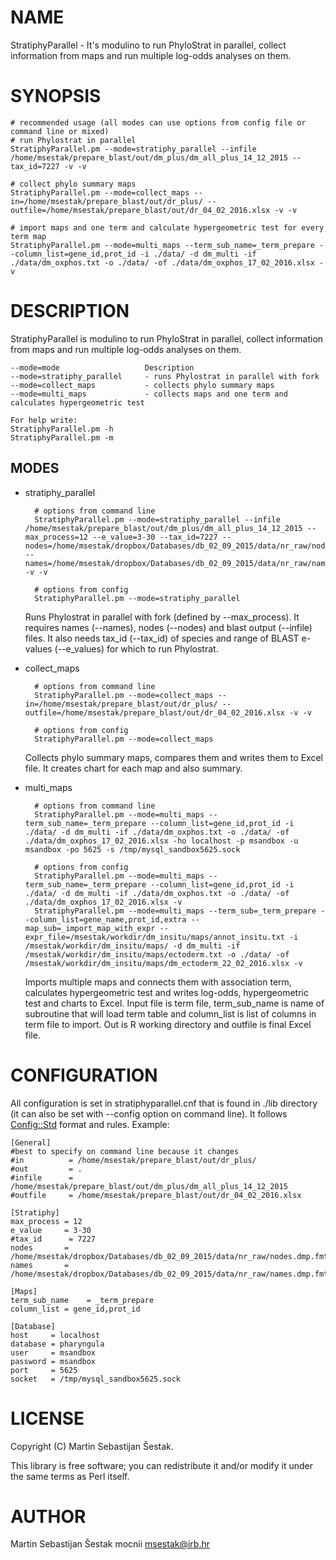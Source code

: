 # NAME

StratiphyParallel - It's modulino to run PhyloStrat in parallel, collect information from maps and run multiple log-odds analyses on them.

# SYNOPSIS

    # recommended usage (all modes can use options from config file or command line or mixed)
    # run Phylostrat in parallel
    StratiphyParallel.pm --mode=stratiphy_parallel --infile /home/msestak/prepare_blast/out/dm_plus/dm_all_plus_14_12_2015 --tax_id=7227 -v -v

    # collect phylo summary maps
    StratiphyParallel.pm --mode=collect_maps --in=/home/msestak/prepare_blast/out/dr_plus/ --outfile=/home/msestak/prepare_blast/out/dr_04_02_2016.xlsx -v -v

    # import maps and one term and calculate hypergeometric test for every term map
    StratiphyParallel.pm --mode=multi_maps --term_sub_name=_term_prepare --column_list=gene_id,prot_id -i ./data/ -d dm_multi -if ./data/dm_oxphos.txt -o ./data/ -of ./data/dm_oxphos_17_02_2016.xlsx -v

# DESCRIPTION

StratiphyParallel is modulino to run PhyloStrat in parallel, collect information from maps and run multiple log-odds analyses on them.

    --mode=mode                   Description
    --mode=stratiphy_parallel     - runs Phylostrat in parallel with fork
    --mode=collect_maps           - collects phylo summary maps
    --mode=multi_maps             - collects maps and one term and calculates hypergeometric test

    For help write:
    StratiphyParallel.pm -h
    StratiphyParallel.pm -m

## MODES

- stratiphy\_parallel

        # options from command line
        StratiphyParallel.pm --mode=stratiphy_parallel --infile /home/msestak/prepare_blast/out/dm_plus/dm_all_plus_14_12_2015 --max_process=12 --e_value=3-30 --tax_id=7227 --nodes=/home/msestak/dropbox/Databases/db_02_09_2015/data/nr_raw/nodes.dmp.fmt.new.sync --names=/home/msestak/dropbox/Databases/db_02_09_2015/data/nr_raw/names.dmp.fmt.new -v -v

        # options from config
        StratiphyParallel.pm --mode=stratiphy_parallel

    Runs Phylostrat in parallel with fork (defined by --max\_process). It requires names (--names), nodes (--nodes) and blast output (--infile) files. It also needs tax\_id (--tax\_id) of species and range of BLAST e-values (--e\_values) for which to run Phylostrat.

- collect\_maps

        # options from command line
        StratiphyParallel.pm --mode=collect_maps --in=/home/msestak/prepare_blast/out/dr_plus/ --outfile=/home/msestak/prepare_blast/out/dr_04_02_2016.xlsx -v -v

        # options from config
        StratiphyParallel.pm --mode=collect_maps

    Collects phylo summary maps, compares them and writes them to Excel file. It creates chart for each map and also summary.

- multi\_maps

        # options from command line
        StratiphyParallel.pm --mode=multi_maps --term_sub_name=_term_prepare --column_list=gene_id,prot_id -i ./data/ -d dm_multi -if ./data/dm_oxphos.txt -o ./data/ -of ./data/dm_oxphos_17_02_2016.xlsx -ho localhost -p msandbox -u msandbox -po 5625 -s /tmp/mysql_sandbox5625.sock

        # options from config
        StratiphyParallel.pm --mode=multi_maps --term_sub_name=_term_prepare --column_list=gene_id,prot_id -i ./data/ -d dm_multi -if ./data/dm_oxphos.txt -o ./data/ -of ./data/dm_oxphos_17_02_2016.xlsx -v
        StratiphyParallel.pm --mode=multi_maps --term_sub=_term_prepare --column_list=gene_name,prot_id,extra --map_sub=_import_map_with_expr --expr_file=/msestak/workdir/dm_insitu/maps/annot_insitu.txt -i /msestak/workdir/dm_insitu/maps/ -d dm_multi -if /msestak/workdir/dm_insitu/maps/ectoderm.txt -o ./data/ -of /msestak/workdir/dm_insitu/maps/dm_ectoderm_22_02_2016.xlsx -v

    Imports multiple maps and connects them with association term, calculates hypergeometric test and writes log-odds, hypergeometric test and charts to Excel. Input file is term file, term\_sub\_name is name of subroutine that will load term table and column\_list is list of columns in term file to import. Out is R working directory and outfile is final Excel file.

# CONFIGURATION

All configuration is set in stratiphyparallel.cnf that is found in ./lib directory (it can also be set with --config option on command line). It follows [Config::Std](https://metacpan.org/pod/Config::Std) format and rules.
Example:

    [General]
    #best to specify on command line because it changes
    #in          = /home/msestak/prepare_blast/out/dr_plus/
    #out         = .
    #infile      = /home/msestak/prepare_blast/out/dm_plus/dm_all_plus_14_12_2015
    #outfile     = /home/msestak/prepare_blast/out/dr_04_02_2016.xlsx
    
    [Stratiphy]
    max_process = 12
    e_value     = 3-30
    #tax_id      = 7227
    nodes       = /home/msestak/dropbox/Databases/db_02_09_2015/data/nr_raw/nodes.dmp.fmt.new.sync
    names       = /home/msestak/dropbox/Databases/db_02_09_2015/data/nr_raw/names.dmp.fmt.new
    
    [Maps]
    term_sub_name    = _term_prepare
    column_list = gene_id,prot_id
    
    [Database]
    host     = localhost
    database = pharyngula
    user     = msandbox
    password = msandbox
    port     = 5625
    socket   = /tmp/mysql_sandbox5625.sock

# LICENSE

Copyright (C) Martin Sebastijan Šestak.

This library is free software; you can redistribute it and/or modify
it under the same terms as Perl itself.

# AUTHOR

Martin Sebastijan Šestak
mocnii <msestak@irb.hr>

